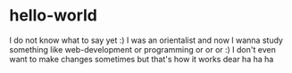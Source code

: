 # hello-world
I do not know what to say yet :)
I was an orientalist and now I wanna study something like web-development or programming or or or :)
I don't even want to make changes sometimes but that's how it works dear ha ha ha
